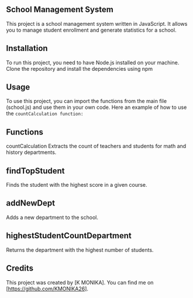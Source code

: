 ## School Management System

This project is a school management system written in JavaScript. It allows you to manage student enrollment and generate statistics for a school.

## Installation

To run this project, you need to have Node.js installed on your machine. Clone the repository and install the dependencies using npm

## Usage

To use this project, you can import the functions from the main file (school.js) and use them in your own code. Here an example of how to use the `countCalculation function:`

## Functions

countCalculation
Extracts the count of teachers and students for math and history departments.

## findTopStudent

Finds the student with the highest score in a given course.

## addNewDept

Adds a new department to the school.

## highestStudentCountDepartment

Returns the department with the highest number of students.

## Credits

This project was created by [K MONIKA]. You can find me on [https://github.com/KMONIKA26].